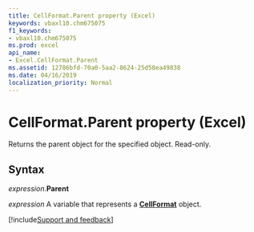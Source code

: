 ```yaml
---
title: CellFormat.Parent property (Excel)
keywords: vbaxl10.chm675075
f1_keywords:
- vbaxl10.chm675075
ms.prod: excel
api_name:
- Excel.CellFormat.Parent
ms.assetid: 12786bfd-70a0-5aa2-8624-25d58ea49838
ms.date: 04/16/2019
localization_priority: Normal
---
```



# CellFormat.Parent property (Excel)

Returns the parent object for the specified object. Read-only.


## Syntax

_expression_.**Parent**

_expression_ A variable that represents a **[CellFormat](Excel.CellFormat.md)** object.




[!include[Support and feedback](~/includes/feedback-boilerplate.md)]